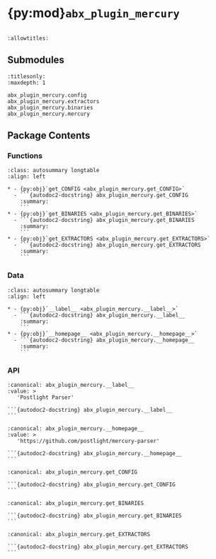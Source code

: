 # {py:mod}`abx_plugin_mercury`

```{py:module} abx_plugin_mercury
```

```{autodoc2-docstring} abx_plugin_mercury
:allowtitles:
```

## Submodules

```{toctree}
:titlesonly:
:maxdepth: 1

abx_plugin_mercury.config
abx_plugin_mercury.extractors
abx_plugin_mercury.binaries
abx_plugin_mercury.mercury
```

## Package Contents

### Functions

````{list-table}
:class: autosummary longtable
:align: left

* - {py:obj}`get_CONFIG <abx_plugin_mercury.get_CONFIG>`
  - ```{autodoc2-docstring} abx_plugin_mercury.get_CONFIG
    :summary:
    ```
* - {py:obj}`get_BINARIES <abx_plugin_mercury.get_BINARIES>`
  - ```{autodoc2-docstring} abx_plugin_mercury.get_BINARIES
    :summary:
    ```
* - {py:obj}`get_EXTRACTORS <abx_plugin_mercury.get_EXTRACTORS>`
  - ```{autodoc2-docstring} abx_plugin_mercury.get_EXTRACTORS
    :summary:
    ```
````

### Data

````{list-table}
:class: autosummary longtable
:align: left

* - {py:obj}`__label__ <abx_plugin_mercury.__label__>`
  - ```{autodoc2-docstring} abx_plugin_mercury.__label__
    :summary:
    ```
* - {py:obj}`__homepage__ <abx_plugin_mercury.__homepage__>`
  - ```{autodoc2-docstring} abx_plugin_mercury.__homepage__
    :summary:
    ```
````

### API

````{py:data} __label__
:canonical: abx_plugin_mercury.__label__
:value: >
   'Postlight Parser'

```{autodoc2-docstring} abx_plugin_mercury.__label__
```

````

````{py:data} __homepage__
:canonical: abx_plugin_mercury.__homepage__
:value: >
   'https://github.com/postlight/mercury-parser'

```{autodoc2-docstring} abx_plugin_mercury.__homepage__
```

````

````{py:function} get_CONFIG()
:canonical: abx_plugin_mercury.get_CONFIG

```{autodoc2-docstring} abx_plugin_mercury.get_CONFIG
```
````

````{py:function} get_BINARIES()
:canonical: abx_plugin_mercury.get_BINARIES

```{autodoc2-docstring} abx_plugin_mercury.get_BINARIES
```
````

````{py:function} get_EXTRACTORS()
:canonical: abx_plugin_mercury.get_EXTRACTORS

```{autodoc2-docstring} abx_plugin_mercury.get_EXTRACTORS
```
````
